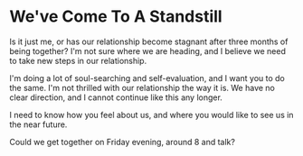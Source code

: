 # We've Come To A Standstill #

Is it just me, or has our relationship become stagnant after three months of being together? I'm not sure where we are heading, and I believe we need to take new steps in our relationship.

I'm doing a lot of soul-searching and self-evaluation, and I want you to do the same. I'm not thrilled with our relationship the way it is. We have no clear direction, and I cannot continue like this any longer.

I need to know how you feel about us, and where you would like to see us in the near future.

Could we get together on Friday evening, around 8 and talk?
